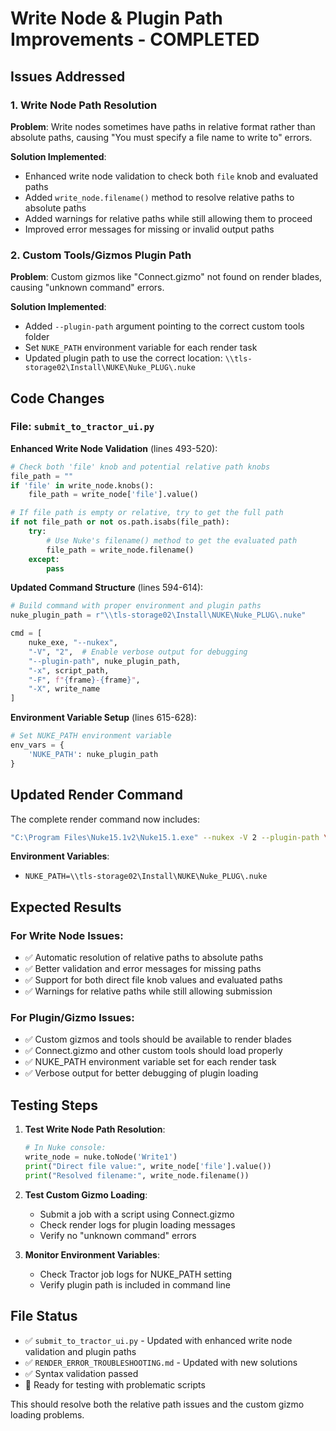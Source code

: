 # Write Node & Plugin Path Improvements - COMPLETED

## Issues Addressed

### 1. Write Node Path Resolution
**Problem**: Write nodes sometimes have paths in relative format rather than absolute paths, causing "You must specify a file name to write to" errors.

**Solution Implemented**:
- Enhanced write node validation to check both `file` knob and evaluated paths
- Added `write_node.filename()` method to resolve relative paths to absolute paths
- Added warnings for relative paths while still allowing them to proceed
- Improved error messages for missing or invalid output paths

### 2. Custom Tools/Gizmos Plugin Path
**Problem**: Custom gizmos like "Connect.gizmo" not found on render blades, causing "unknown command" errors.

**Solution Implemented**:
- Added `--plugin-path` argument pointing to the correct custom tools folder
- Set `NUKE_PATH` environment variable for each render task
- Updated plugin path to use the correct location: `\\tls-storage02\Install\NUKE\Nuke_PLUG\.nuke`

## Code Changes

### File: `submit_to_tractor_ui.py`

**Enhanced Write Node Validation** (lines 493-520):
```python
# Check both 'file' knob and potential relative path knobs
file_path = ""
if 'file' in write_node.knobs():
    file_path = write_node['file'].value()

# If file path is empty or relative, try to get the full path
if not file_path or not os.path.isabs(file_path):
    try:
        # Use Nuke's filename() method to get the evaluated path
        file_path = write_node.filename()
    except:
        pass
```

**Updated Command Structure** (lines 594-614):
```python
# Build command with proper environment and plugin paths
nuke_plugin_path = r"\\tls-storage02\Install\NUKE\Nuke_PLUG\.nuke"

cmd = [
    nuke_exe, "--nukex", 
    "-V", "2",  # Enable verbose output for debugging
    "--plugin-path", nuke_plugin_path,
    "-x", script_path,
    "-F", f"{frame}-{frame}",
    "-X", write_name
]
```

**Environment Variable Setup** (lines 615-628):
```python
# Set NUKE_PATH environment variable
env_vars = {
    'NUKE_PATH': nuke_plugin_path
}
```

## Updated Render Command

The complete render command now includes:
```bash
"C:\Program Files\Nuke15.1v2\Nuke15.1.exe" --nukex -V 2 --plugin-path \\tls-storage02\Install\NUKE\Nuke_PLUG\.nuke -x script.nk -F 1001-1001 -X Write1
```

**Environment Variables**:
- `NUKE_PATH=\\tls-storage02\Install\NUKE\Nuke_PLUG\.nuke`

## Expected Results

### For Write Node Issues:
- ✅ Automatic resolution of relative paths to absolute paths
- ✅ Better validation and error messages for missing paths
- ✅ Support for both direct file knob values and evaluated paths
- ✅ Warnings for relative paths while still allowing submission

### For Plugin/Gizmo Issues:
- ✅ Custom gizmos and tools should be available to render blades
- ✅ Connect.gizmo and other custom tools should load properly
- ✅ NUKE_PATH environment variable set for each render task
- ✅ Verbose output for better debugging of plugin loading

## Testing Steps

1. **Test Write Node Path Resolution**:
   ```python
   # In Nuke console:
   write_node = nuke.toNode('Write1')
   print("Direct file value:", write_node['file'].value())
   print("Resolved filename:", write_node.filename())
   ```

2. **Test Custom Gizmo Loading**:
   - Submit a job with a script using Connect.gizmo
   - Check render logs for plugin loading messages
   - Verify no "unknown command" errors

3. **Monitor Environment Variables**:
   - Check Tractor job logs for NUKE_PATH setting
   - Verify plugin path is included in command line

## File Status
- ✅ `submit_to_tractor_ui.py` - Updated with enhanced write node validation and plugin paths
- ✅ `RENDER_ERROR_TROUBLESHOOTING.md` - Updated with new solutions
- ✅ Syntax validation passed
- 🔄 Ready for testing with problematic scripts

This should resolve both the relative path issues and the custom gizmo loading problems.
